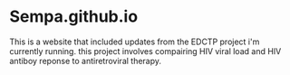 # Sempa.github.io
This is a website that included updates from the EDCTP project i'm currently running. this project involves compairing HIV viral load and HIV antiboy reponse to antiretroviral therapy.
